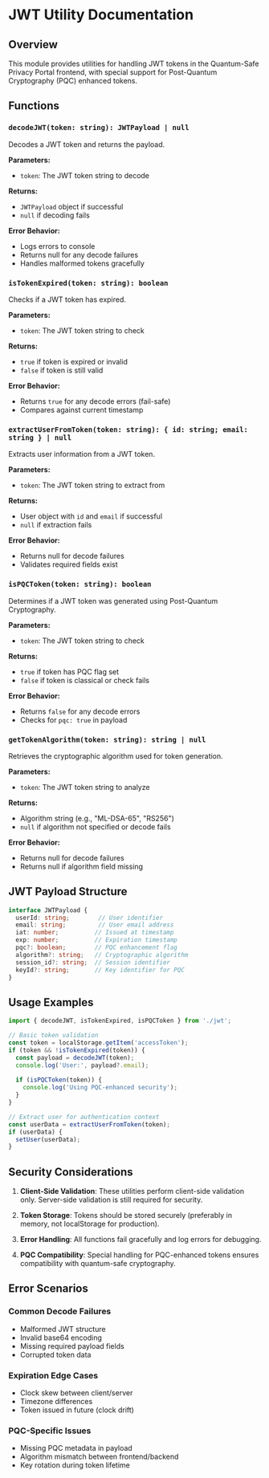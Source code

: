 # JWT Utility Documentation

## Overview
This module provides utilities for handling JWT tokens in the Quantum-Safe Privacy Portal frontend, with special support for Post-Quantum Cryptography (PQC) enhanced tokens.

## Functions

### `decodeJWT(token: string): JWTPayload | null`
Decodes a JWT token and returns the payload.

**Parameters:**
- `token`: The JWT token string to decode

**Returns:**
- `JWTPayload` object if successful
- `null` if decoding fails

**Error Behavior:**
- Logs errors to console
- Returns null for any decode failures
- Handles malformed tokens gracefully

### `isTokenExpired(token: string): boolean`
Checks if a JWT token has expired.

**Parameters:**
- `token`: The JWT token string to check

**Returns:**
- `true` if token is expired or invalid
- `false` if token is still valid

**Error Behavior:**
- Returns `true` for any decode errors (fail-safe)
- Compares against current timestamp

### `extractUserFromToken(token: string): { id: string; email: string } | null`
Extracts user information from a JWT token.

**Parameters:**
- `token`: The JWT token string to extract from

**Returns:**
- User object with `id` and `email` if successful
- `null` if extraction fails

**Error Behavior:**
- Returns null for decode failures
- Validates required fields exist

### `isPQCToken(token: string): boolean`
Determines if a JWT token was generated using Post-Quantum Cryptography.

**Parameters:**
- `token`: The JWT token string to check

**Returns:**
- `true` if token has PQC flag set
- `false` if token is classical or check fails

**Error Behavior:**
- Returns `false` for any decode errors
- Checks for `pqc: true` in payload

### `getTokenAlgorithm(token: string): string | null`
Retrieves the cryptographic algorithm used for token generation.

**Parameters:**
- `token`: The JWT token string to analyze

**Returns:**
- Algorithm string (e.g., "ML-DSA-65", "RS256")
- `null` if algorithm not specified or decode fails

**Error Behavior:**
- Returns null for decode failures
- Returns null if algorithm field missing

## JWT Payload Structure

```typescript
interface JWTPayload {
  userId: string;        // User identifier
  email: string;         // User email address
  iat: number;          // Issued at timestamp
  exp: number;          // Expiration timestamp
  pqc?: boolean;        // PQC enhancement flag
  algorithm?: string;   // Cryptographic algorithm
  session_id?: string;  // Session identifier
  keyId?: string;       // Key identifier for PQC
}
```

## Usage Examples

```typescript
import { decodeJWT, isTokenExpired, isPQCToken } from './jwt';

// Basic token validation
const token = localStorage.getItem('accessToken');
if (token && !isTokenExpired(token)) {
  const payload = decodeJWT(token);
  console.log('User:', payload?.email);
  
  if (isPQCToken(token)) {
    console.log('Using PQC-enhanced security');
  }
}

// Extract user for authentication context
const userData = extractUserFromToken(token);
if (userData) {
  setUser(userData);
}
```

## Security Considerations

1. **Client-Side Validation**: These utilities perform client-side validation only. Server-side validation is still required for security.

2. **Token Storage**: Tokens should be stored securely (preferably in memory, not localStorage for production).

3. **Error Handling**: All functions fail gracefully and log errors for debugging.

4. **PQC Compatibility**: Special handling for PQC-enhanced tokens ensures compatibility with quantum-safe cryptography.

## Error Scenarios

### Common Decode Failures
- Malformed JWT structure
- Invalid base64 encoding
- Missing required payload fields
- Corrupted token data

### Expiration Edge Cases
- Clock skew between client/server
- Timezone differences
- Token issued in future (clock drift)

### PQC-Specific Issues
- Missing PQC metadata in payload
- Algorithm mismatch between frontend/backend
- Key rotation during token lifetime

